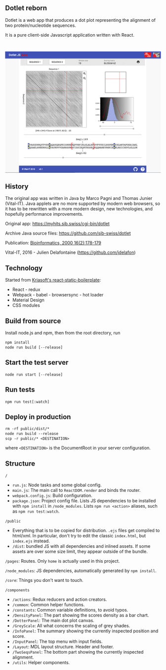 
Dotlet reborn
-------------

Dotlet is a web app that produces a dot plot representing the alignment of two protein/nucleotide sequences.

It is a pure client-side Javascript application written with React.

<br>

![Dotlet screenshot](docs/images/dotlet-main.png)

History
-------

The original app was written in Java by Marco Pagni and Thomas Junier (Vital-IT).
Java applets are no more supported by modern web browsers, so it has to be rewritten
with a more modern design, new technologies, and hopefully performance improvements.

Original app: https://myhits.sib.swiss/cgi-bin/dotlet

Archive Java source files: https://github.com/sib-swiss/dotlet

Publication: [Bioinformatics, 2000 16(2):178-179](https://doi.org/10.1093/bioinformatics/16.2.178)

Vital-IT, 2016 - Julien Delafontaine (https://github.com/jdelafon)

Technology
----------
Started from [Kriasoft's react-static-boilerplate](https://github.com/kriasoft/react-static-boilerplate):
* React - redux
* Webpack - babel - browsersync - hot loader
* Material Design
* CSS modules


Build from source
-----------------

Install node.js and npm, then from the root directory, run

```
npm install
node run build [--release]
```

Start the test server
---------------------

```
node run start [--release]
```

Run tests
---------

```
npm run test[:watch]
```

Deploy in production
--------------------

```
rm -rf public/dist/*
node run build --release
scp -r public/* <DESTINATION>
```

where `<DESTINATION>` is the DocumentRoot in your server configuration.


Structure
---------

`/`

* `run.js`: Node tasks and some global config.
* `main.js`: The main call to `ReactDOM.render` and binds the router.
* `webpack.config.js`: Build configuration.
* `package.json`: Project config file.
  Lists JS dependencies to be installed with `npm install` in `/node_modules`.
  Lists `npm run <action>` aliases, such as `npm run test:watch`.

`/public`

* Everything that is to be copied for distribution.
  `.ejs` files get compiled to html/xml. In particular, don't try to edit
  the classic `index.html`, but `index.ejs` instead.
* `/dist`: bundled JS with all dependencies and inlined assets.
  If some assets are over some size limit, they appear outside of the bundle.

`/pages`: Routes. Only `home` is actually used in this project.

`/node_modules`: JS dependencies, automatically generated by `npm install`.

`/core`: Things you don't want to touch.

`/components`

* `/actions`: Redux reducers and action creators.
* `/common`: Common helper functions.
* `/constants`: Common variable definitions, to avoid typos.
* `/DensityPanel`: The part showing the scores density as a bar chart.
* `/DotterPanel`: The main dot plot canvas.
* `/GreyScale`: All what concerns the scaling of grey shades.
* `/InfoPanel`: The summary showing the currently inspected position and score.
* `/InputPanel`: The top menu with input fields.
* `/Layout`: MDL layout structure. Header and footer.
* `/TwoSeqsPanel`: The bottom part showing the currently inspected alignment.
* `/utils`: Helper components.
